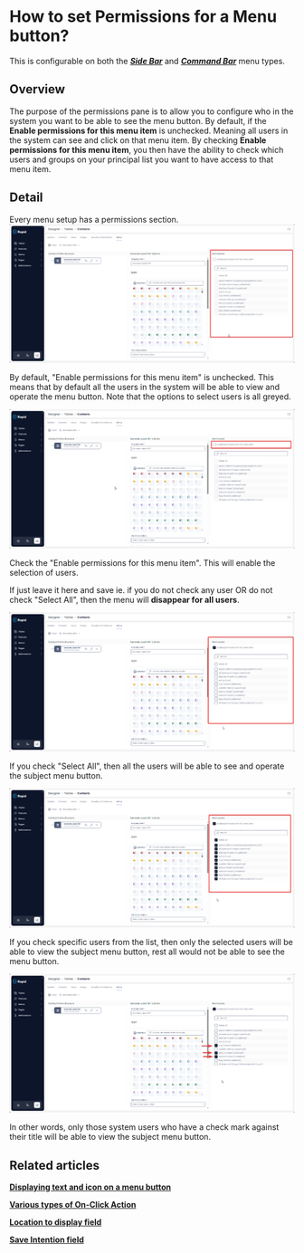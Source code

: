 # How to set Permissions for a Menu button?

This is configurable on both the ***[Side Bar](https://docs.rapidplatform.com/books/glossary/page/sidebar)*** and ***[Command Bar](https://docs.rapidplatform.com/books/glossary/page/command-bar)*** menu types.

## Overview

The purpose of the permissions pane is to allow you to configure who in the system you want to be able to see the menu button. By default, if the **Enable permissions for this menu item** is unchecked. Meaning all users in the system can see and click on that menu item. By checking **Enable permissions for this menu item**, you then have the ability to check which users and groups on your principal list you want to have access to that menu item.

## Detail

Every menu setup has a permissions section.
![Permission location](<Permission location.png>)

By default, "Enable permissions for this menu item" is unchecked. This means that by default all the users in the system will be able to view and operate the menu button. Note that the options to select users is all greyed.

![Enable permissions toggle](<Enable permissions toggle.png>)

Check the "Enable permissions for this menu item". This will enable the selection of users.

If just leave it here and save ie. if you do not check any user OR do not check "Select All", then the menu will **disappear for all users**.

![Permissions enabled](<Permissions enabled.png>)

If you check "Select All", then all the users will be able to see and operate the subject menu button.

![All users selected](<All users selected.png>)

If you check specific users from the list, then only the selected users will be able to view the subject menu button, rest all would not be able to see the menu button.

![Specific users selected](<Specific users selected.png>)

In other words, only those system users who have a check mark against their title will be able to view the subject menu button.

## **Related articles**

**[Displaying text and icon on a menu button ](https://docs.rapidplatform.com/books/experiences/page/how-to-set-display-text-and-icon-for-a-menu-item "How to set display text and icon for a menu item?")**

**[Various types of On-Click Action](https://docs.rapidplatform.com/books/experiences/page/how-to-set-on-click-action-for-a-menu-item "How to set On-Click Action for a menu item?")**

**[Location to display field](https://docs.rapidplatform.com/books/experiences/page/what-is-location-to-display-option-in-a-menu "What is Location to Display option in a Menu?")**

**[Save Intention field](https://docs.rapidplatform.com/books/experiences/page/what-is-save-intention-option-in-a-menu-setup "What is Save Intention option in a Menu setup?")**
